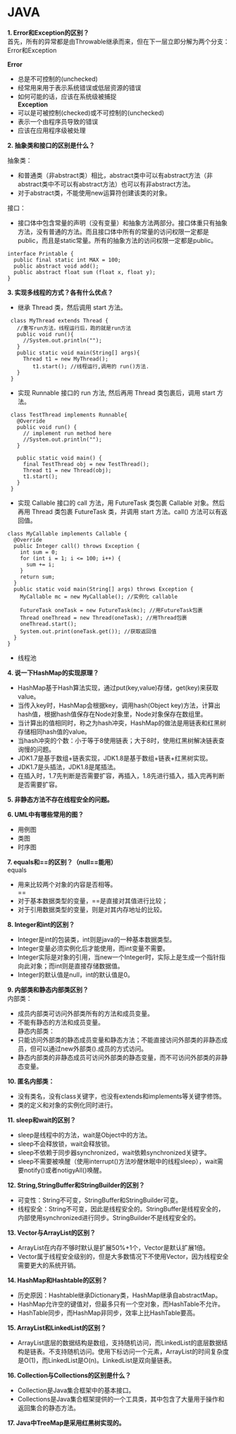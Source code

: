 # JAVA
**1. Error和Exception的区别？**  
首先，所有的异常都是由Throwable继承而来，但在下一层立即分解为两个分支：Error和Exception  
  
**Error**  
* 总是不可控制的(unchecked)  
* 经常用来用于表示系统错误或低层资源的错误  
* 如何可能的话，应该在系统级被捕捉  
**Exception**  
* 可以是可被控制(checked)或不可控制的(unchecked)  
* 表示一个由程序员导致的错误  
* 应该在应用程序级被处理  
  
**2. 抽象类和接口的区别是什么？**  
  
抽象类：  
*  和普通类（非abstract类）相比，abstract类中可以有abstract方法（非abstract类中不可以有abstract方法）也可以有非abstract方法。  
*  对于abstract类，不能使用new运算符创建该类的对象。  
  
接口：  
*  接口体中包含常量的声明（没有变量）和抽象方法两部分。接口体重只有抽象方法，没有普通的方法。而且接口体中所有的常量的访问权限一定都是public，而且是static常量。所有的抽象方法的访问权限一定都是public。  
  
```
interface Printable {
  public final static int MAX = 100;
  public abstract void add();
  public abstract float sum (float x, float y);
}
```  
**3. 实现多线程的方式？各有什么优点？**  
* 继承 Thread 类，然后调用 start 方法。  
```
 class MyThread extends Thread {
   //重写run方法，线程运行后，跑的就是run方法 
   public void run(){
     //System.out.println("");
   }
   public static void main(String[] args){
     Thread t1 = new MyThread();
        t1.start(); //线程运行,调用的 run()方法.
   }
 }
```
* 实现 Runnable 接口的 run 方法, 然后再用 Thread 类包裹后，调用 start 方法。  
```
 class TestThread implements Runnable{
   @Override
   public void run() {
     // implement run method here 
     //System.out.println("");
   }
  
   public static void main() {
     final TestThread obj = new TestThread();
     Thread t1 = new Thread(obj);
     t1.start();
   }
 }
 ```
*  实现 Callable 接口的 call 方法，用 FutureTask 类包裹 Callable 对象。然后再用 Thread 类包裹 FutureTask 类，并调用 start 方法。call() 方法可以有返回值。  
```
class MyCallable implements Callable {
  @Override
  public Integer call() throws Exception {
    int sum = 0;
    for (int i = 1; i <= 100; i++) {
      sum += i;
    }
    return sum;
  }
  public static void main(String[] args) throws Exception {
    MyCallable mc = new MyCallable(); //实例化 callable

    FutureTask oneTask = new FutureTask(mc); //用FutureTask包裹
    Thread oneThread = new Thread(oneTask); //用Thread包裹
    oneThread.start();
    System.out.print(oneTask.get()); //获取返回值
  }
}
```
* 线程池  
  
**4. 说一下HashMap的实现原理？**  
* HashMap基于Hash算法实现，通过put(key,value)存储，get(key)来获取value。  
* 当传入key时，HashMap会根据key，调用hash(Object key)方法，计算出hash值，根据hash值保存在Node对象里，Node对象保存在数组里。  
* 当计算出的值相同时，称之为hash冲突，HashMap的做法是用链表和红黑树存储相同hash值的value。  
* 当hash冲突的个数：小于等于8使用链表；大于8时，使用红黑树解决链表查询慢的问题。  
* JDK1.7是基于数组+链表实现，JDK1.8是基于数组+链表+红黑树实现。  
* JDK1.7是头插法，JDK1.8是尾插法。  
* 在插入时，1.7先判断是否需要扩容，再插入，1.8先进行插入，插入完再判断是否需要扩容。  
  
**5. 非静态方法不存在线程安全的问题。**  
  
**6. UML中有哪些常用的图？**  
* 用例图  
* 类图  
* 时序图  
  
**7. equals和==的区别？（null==能用）**  
equals  
* 用来比较两个对象的内容是否相等。  
==  
* 对于基本数据类型的变量，==是直接对其值进行比较；  
* 对于引用数据类型的变量，则是对其内存地址的比较。  
  
**8. Integer和int的区别？**  
* Integer是int的包装类，int则是java的一种基本数据类型。  
* Integer变量必须实例化后才能使用，而int变量不需要。  
* Integer实际是对象的引用，当new一个Integer时，实际上是生成一个指针指向此对象；而int则是直接存储数据值。  
* Integer的默认值是null，int的默认值是0。  
  
**9. 内部类和静态内部类区别？**  
内部类：  
* 成员内部类可访问外部类所有的方法和成员变量。  
* 不能有静态的方法和成员变量。  
静态内部类：  
* 只能访问外部类的静态成员变量和静态方法；不能直接访问外部类的非静态成员，但可以通过new外部类().成员的方式访问。  
* 静态内部类的非静态成员可访问外部类的静态变量，而不可访问外部类的非静态变量。  
  
**10. 匿名内部类：**  
* 没有类名，没有class关键字，也没有extends和implements等关键字修饰。  
* 类的定义和对象的实例化同时进行。  
  
**11. sleep和wait的区别？**  
* sleep是线程中的方法，wait是Object中的方法。  
* sleep不会释放锁，wait会释放锁。  
* sleep不依赖于同步器synchronized，wait依赖synchronized关键字。  
* sleep不需要被唤醒（使用interrupt()方法吵醒休眠中的线程sleep），wait需要notify()或者notigyAll()唤醒。  
  
**12. String,StringBuffer和StringBuilder的区别？**  
* 可变性：String不可变，StringBuffer和StringBuilder可变。  
* 线程安全：String不可变，因此是线程安全的。StringBuffer是线程安全的，内部使用synchronized进行同步。StringBuilder不是线程安全的。  
  
**13. Vector与ArrayList的区别？**  
* ArrayList在内存不够时默认是扩展50%+1个，Vector是默认扩展1倍。  
* Vector属于线程安全级别的，但是大多数情况下不使用Vector，因为线程安全需要更大的系统开销。  
  
**14. HashMap和Hashtable的区别？**  
* 历史原因：Hashtable继承Dictionary类，HashMap继承自abstractMap。  
* HashMap允许空的键值对，但最多只有一个空对象，而HashTable不允许。  
* HashTable同步，而HashMap非同步，效率上比HashTable要高。  
  
**15. ArrayList和LinkedList的区别？**  
* ArrayList底层的数据结构是数组，支持随机访问，而LinkedList的底层数据结构是链表。不支持随机访问。使用下标访问一个元素，ArrayList的时间复杂度是O(1)，而LinkedList是O(n)。LinkedList是双向量链表。  
  
**16. Collection与Collections的区别是什么？**  
* Collection是Java集合框架中的基本接口。  
* Collections是Java集合框架提供的一个工具类，其中包含了大量用于操作和返回集合的静态方法。  
  
**17. Java中TreeMap是采用红黑树实现的。**  
  




